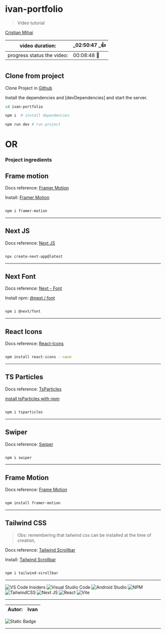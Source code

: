 # ivan-portfolio


> Video tutorial


[Cristian Mihai](https://www.youtube.com/watch?v=qp0-L_M3Ad4&t=403s)

|video duration:           | _02:50:47 _👍  |
|--------------------------|--------------- |
|progress status the video:|  00:08:48  🎱  |



#

## Clone from project

Clone Project in [Github](https://github.com/ivandacruz/ivan-portfolio)

Install the dependencies and [devDependencies] and start the server.


```sh
cd ivan-portfolio

npm i  # install dependencies

npm run dev # run project

```

#

  # OR


### Project ingredients

## Frame motion

Docs reference: 
	[Framer Motion](https://www.framer.com/motion/)

Install: 
	[Framer Motion](https://www.npmjs.com/package/framer-motion)

```sh

npm i framer-motion

```
<hr>

## Next JS

Docs reference:
	[ Next JS ](https://nextjs.org/)

```sh

npx create-next-app@latest

```
<hr>

## Next Font

Docs reference:
	[Next - Font](https://nextjs.org/docs/pages/building-your-application/optimizing/fonts)

Install npm:
	[@next / font](https://www.npmjs.com/package/@next/font)

```sh

npm i @next/font

```

<hr>

## React Icons

Docs reference:
	[ React-Icons ](https://react-icons.github.io/react-icons/)

```sh

npm install react-icons --save

```

<hr>

## TS Particles

Docs reference:
	[TsParticles](https://particles.js.org/)

[install tsParticles with npm](https://particles.js.org/)


```sh

npm i tsparticles

```

<hr>

## Swiper

Docs reference:
	[Swiper](https://swiperjs.com/react)

```sh

npm i swiper

```

<hr>

## Frame Motion

Docs reference: 
	[Frame Motion](https://www.framer.com/motion/introduction/)


```sh

npm install framer-motion

```

<hr>

## Tailwind CSS

> Obs: 
> remembering that tailwind css can be installed at the time of creation,

Docs reference: 
	[Tailwind Scrollbar](https://tailwindcss.com/docs/overflow#scrolling-if-needed)

Install:
	[Tailwind Scrollbar](https://www.npmjs.com/package/tailwind-scrollbar)

```sh

npm i tailwind-scrollbar

```

<hr>

![VS Code Insiders](https://img.shields.io/badge/VS%20Code%20Insiders-35b393.svg?style=for-the-badge&logo=visual-studio-code&logoColor=white)
	![Visual Studio Code](https://img.shields.io/badge/Visual%20Studio%20Code-0078d7.svg?style=for-the-badge&logo=visual-studio-code&logoColor=white)
![Android Studio](https://img.shields.io/badge/Android%20Studio-3DDC84.svg?style=for-the-badge&logo=android-studio&logoColor=white)
![NPM](https://img.shields.io/badge/NPM-%23CB3837.svg?style=for-the-badge&logo=npm&logoColor=white)
![TailwindCSS](https://img.shields.io/badge/tailwindcss-%2338B2AC.svg?style=for-the-badge&logo=tailwind-css&logoColor=white)
![Next JS](https://img.shields.io/badge/Next-black?style=for-the-badge&logo=next.js&logoColor=white)
![React](https://img.shields.io/badge/react-%2320232a.svg?style=for-the-badge&logo=react&logoColor=%2361DAFB)
![Vite](https://img.shields.io/badge/vite-%23646CFF.svg?style=for-the-badge&logo=vite&logoColor=white)

<hr>


|Autor: | Ivan |
|-------|------|

![Static Badge](https://img.shields.io/badge/https%3A%2F%2Fimg.shields.io%2Fbadge%2F%3AbadgeContent)

<hr>